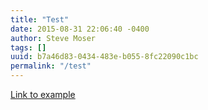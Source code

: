 ```yaml
---
title: "Test"
date: 2015-08-31 22:06:40 -0400
author: Steve Moser
tags: []
uuid: b7a46d83-0434-483e-b055-8fc22090c1bc
permalink: "/test"
---
```

[Link to example](example.md)